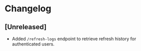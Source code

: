 # Changelog

## [Unreleased]
- Added `/refresh-logs` endpoint to retrieve refresh history for authenticated users.
